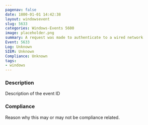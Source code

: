 ```yaml
---
pagenav: false
date: 1800-01-01 14:42:38
layout: windowsevent
slug: 5633
categories: Windows-Events 5600
image: placeholder.png
summary: A request was made to authenticate to a wired network
Event: 5633
Log: Unknown
SIEM: Unknown
Compliance: Unknown
tags:
- windows
---
```


### Description

Description of the event ID

### Compliance

Reason why this may or may not be compliance related.
